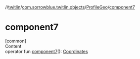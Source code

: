//[twitlin](../../index.md)/[com.sorrowblue.twitlin.objects](../index.md)/[ProfileGeo](index.md)/[component7](component7.md)



# component7  
[common]  
Content  
operator fun [component7](component7.md)(): [Coordinates](../-coordinates/index.md)  



